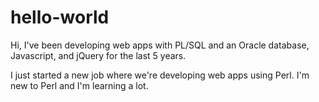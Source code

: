 # hello-world

Hi, I've been developing web apps with PL/SQL and an Oracle database, Javascript, and jQuery for the last 5 years.

I just started a new job where we're developing web apps using Perl.  I'm new to Perl and I'm learning a lot.
